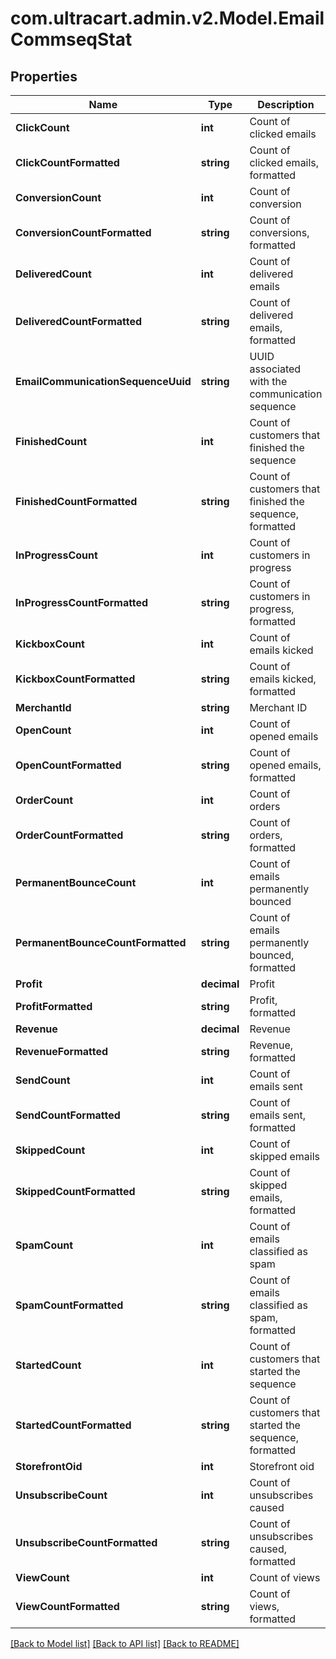 
# com.ultracart.admin.v2.Model.EmailCommseqStat

## Properties

Name | Type | Description | Notes
------------ | ------------- | ------------- | -------------
**ClickCount** | **int** | Count of clicked emails | [optional] 
**ClickCountFormatted** | **string** | Count of clicked emails, formatted | [optional] 
**ConversionCount** | **int** | Count of conversion | [optional] 
**ConversionCountFormatted** | **string** | Count of conversions, formatted | [optional] 
**DeliveredCount** | **int** | Count of delivered emails | [optional] 
**DeliveredCountFormatted** | **string** | Count of delivered emails, formatted | [optional] 
**EmailCommunicationSequenceUuid** | **string** | UUID associated with the communication sequence | [optional] 
**FinishedCount** | **int** | Count of customers that finished the sequence | [optional] 
**FinishedCountFormatted** | **string** | Count of customers that finished the sequence, formatted | [optional] 
**InProgressCount** | **int** | Count of customers in progress | [optional] 
**InProgressCountFormatted** | **string** | Count of customers in progress, formatted | [optional] 
**KickboxCount** | **int** | Count of emails kicked | [optional] 
**KickboxCountFormatted** | **string** | Count of emails kicked, formatted | [optional] 
**MerchantId** | **string** | Merchant ID | [optional] 
**OpenCount** | **int** | Count of opened emails | [optional] 
**OpenCountFormatted** | **string** | Count of opened emails, formatted | [optional] 
**OrderCount** | **int** | Count of orders | [optional] 
**OrderCountFormatted** | **string** | Count of orders, formatted | [optional] 
**PermanentBounceCount** | **int** | Count of emails permanently bounced | [optional] 
**PermanentBounceCountFormatted** | **string** | Count of emails permanently bounced, formatted | [optional] 
**Profit** | **decimal** | Profit | [optional] 
**ProfitFormatted** | **string** | Profit, formatted | [optional] 
**Revenue** | **decimal** | Revenue | [optional] 
**RevenueFormatted** | **string** | Revenue, formatted | [optional] 
**SendCount** | **int** | Count of emails sent | [optional] 
**SendCountFormatted** | **string** | Count of emails sent, formatted | [optional] 
**SkippedCount** | **int** | Count of skipped emails | [optional] 
**SkippedCountFormatted** | **string** | Count of skipped emails, formatted | [optional] 
**SpamCount** | **int** | Count of emails classified as spam | [optional] 
**SpamCountFormatted** | **string** | Count of emails classified as spam, formatted | [optional] 
**StartedCount** | **int** | Count of customers that started the sequence | [optional] 
**StartedCountFormatted** | **string** | Count of customers that started the sequence, formatted | [optional] 
**StorefrontOid** | **int** | Storefront oid | [optional] 
**UnsubscribeCount** | **int** | Count of unsubscribes caused | [optional] 
**UnsubscribeCountFormatted** | **string** | Count of unsubscribes caused, formatted | [optional] 
**ViewCount** | **int** | Count of views | [optional] 
**ViewCountFormatted** | **string** | Count of views, formatted | [optional] 

[[Back to Model list]](../README.md#documentation-for-models)
[[Back to API list]](../README.md#documentation-for-api-endpoints)
[[Back to README]](../README.md)

